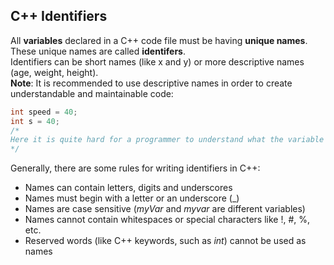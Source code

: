 ## C++ Identifiers
All <strong>variables</strong> declared in a C++ code file must be having <strong>unique names</strong>. These unique names are called <strong>identifers</strong>.<br>
Identifiers can be short names (like x and y) or more descriptive names (age, weight, height).<br>
<strong>Note</strong>: It is recommended to use descriptive names in order to create understandable and maintainable code:
```cpp
int speed = 40;
int s = 40;
/*
Here it is quite hard for a programmer to understand what the variable s is for in code.
*/
```
Generally, there are some rules for writing identifiers in C++:
<ul>
    <li>Names can contain letters, digits and underscores</li>
    <li>Names must begin with a letter or an underscore (_)</li>
    <li>Names are case sensitive (<em>myVar</em> and <em>myvar</em> are different variables)</li>
    <li>Names cannot contain whitespaces or special characters like !, #, %, etc.</li>
    <li>Reserved words (like C++ keywords, such as <em>int</em>) cannot be used as names</li>
</ul>
<strong></strong>